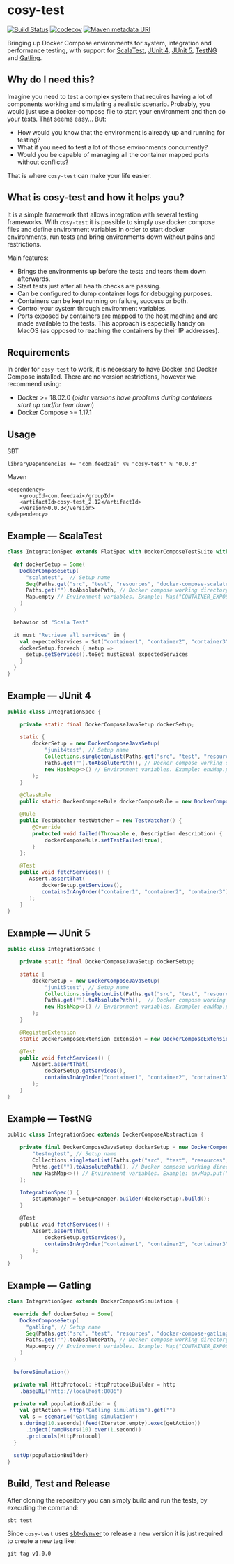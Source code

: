 # cosy-test
[![Build Status](https://travis-ci.org/feedzai/cosy-test.svg?branch=master)](https://travis-ci.org/feedzai/cosy-test)
[![codecov](https://codecov.io/gh/feedzai/cosy-test/branch/master/graph/badge.svg)](https://codecov.io/gh/feedzai/cosy-test)
[![Maven metadata URI](https://img.shields.io/maven-metadata/v/http/central.maven.org/maven2/com/feedzai/cosy-test_2.12/maven-metadata.xml.svg)](https://mvnrepository.com/artifact/com.feedzai/cosy-test)

Bringing up Docker Compose environments for system, integration and performance testing, with support for [ScalaTest](http://www.scalatest.org/),
[JUnit 4](https://junit.org/junit4/), [JUnit 5](https://junit.org/junit5/), [TestNG](http://testng.org/doc/)  and [Gatling](https://gatling.io/).

## Why do I need this?

Imagine you need to test a complex system that requires having a lot of components working and simulating a realistic scenario.
Probably, you would just use a docker-compose file to start your environment and then do your tests.
That seems easy... But:

* How would you know that the environment is already up and running for testing?
* What if you need to test a lot of those environments concurrently?
* Would you be capable of managing all the container mapped ports without conflicts?

That is where `cosy-test` can make your life easier.

## What is cosy-test and how it helps you?

It is a simple framework that allows integration with several testing frameworks.
With `cosy-test` it is possible to simply use docker compose files and define environment variables in order to
start docker environments, run tests and bring environments down without pains and restrictions.

Main features:

* Brings the environments up before the tests and tears them down afterwards.
* Start tests just after all health checks are passing.
* Can be configured to dump container logs for debugging purposes.
* Containers can be kept running on failure, success or both.
* Control your system through environment variables.
* Ports exposed by containers are mapped to the host machine and are made available to the tests. This approach is
  especially handy on MacOS (as opposed to reaching the containers by their IP addresses).

## Requirements

In order for `cosy-test` to work, it is necessary to have Docker and Docker Compose installed. There are no version restrictions,
however we recommend using:

- Docker >= 18.02.0 (_older versions have problems during containers start up and/or tear down_)
- Docker Compose >= 1.17.1

## Usage

SBT

    libraryDependencies += "com.feedzai" %% "cosy-test" % "0.0.3"

Maven

    <dependency>
        <groupId>com.feedzai</groupId>
        <artifactId>cosy-test_2.12</artifactId>
        <version>0.0.3</version>
    </dependency>

## Example — ScalaTest

``` scala
class IntegrationSpec extends FlatSpec with DockerComposeTestSuite with MustMatchers {

  def dockerSetup = Some(
    DockerComposeSetup(
      "scalatest",  // Setup name
      Seq(Paths.get("src", "test", "resources", "docker-compose-scalatest.yml")), // Docker compose files
      Paths.get("").toAbsolutePath, // Docker compose working directory
      Map.empty // Environment variables. Example: Map("CONTAINER_EXPOSED_PORT" -> "80")
    )
  )

  behavior of "Scala Test"

  it must "Retrieve all services" in {
    val expectedServices = Set("container1", "container2", "container3")
    dockerSetup.foreach { setup =>
      setup.getServices().toSet mustEqual expectedServices
    }
  }
}
```


## Example — JUnit 4

``` java
public class IntegrationSpec {

    private static final DockerComposeJavaSetup dockerSetup;

    static {
        dockerSetup = new DockerComposeJavaSetup(
            "junit4test", // Setup name
            Collections.singletonList(Paths.get("src", "test", "resources", "docker-compose-junit4.yml")), // Docker compose files
            Paths.get("").toAbsolutePath(), // Docker compose working directory
            new HashMap<>() // Environment variables. Example: envMap.put("CONTAINER_EXPOSED_PORT", "80")
        );
    }

    @ClassRule
    public static DockerComposeRule dockerComposeRule = new DockerComposeRule(SetupManager.builder(dockerSetup).build());

    @Rule
    public TestWatcher testWatcher = new TestWatcher() {
        @Override
        protected void failed(Throwable e, Description description) {
            dockerComposeRule.setTestFailed(true);
        }
    };

    @Test
    public void fetchServices() {
       Assert.assertThat(
           dockerSetup.getServices(),
           containsInAnyOrder("container1", "container2", "container3")
       );
    }
}
```

## Example — JUnit 5

``` java
public class IntegrationSpec {

    private static final DockerComposeJavaSetup dockerSetup;

    static {
        dockerSetup = new DockerComposeJavaSetup(
            "junit5test", // Setup name
            Collections.singletonList(Paths.get("src", "test", "resources", "docker-compose-junit5.yml")), // Docker compose files
            Paths.get("").toAbsolutePath(),  // Docker compose working directory
            new HashMap<>() // Environment variables. Example: envMap.put("CONTAINER_EXPOSED_PORT", "80")
        );
    }

    @RegisterExtension
    static DockerComposeExtension extension = new DockerComposeExtension(SetupManager.builder(dockerSetup).build());

    @Test
    public void fetchServices() {
        Assert.assertThat(
            dockerSetup.getServices(),
            containsInAnyOrder("container1", "container2", "container3")
        );
    }
}
```

## Example — TestNG

``` scala
public class IntegrationSpec extends DockerComposeAbstraction {

    private final DockerComposeJavaSetup dockerSetup = new DockerComposeJavaSetup(
        "testngtest", // Setup name
        Collections.singletonList(Paths.get("src", "test", "resources", "docker-compose-testng.yml")), // Docker compose files
        Paths.get("").toAbsolutePath(), // Docker compose working directory
        new HashMap<>() // Environment variables. Example: envMap.put("CONTAINER_EXPOSED_PORT", "80")
    );

    IntegrationSpec() {
        setupManager = SetupManager.builder(dockerSetup).build();
    }

    @Test
    public void fetchServices() {
        Assert.assertThat(
            dockerSetup.getServices(),
            containsInAnyOrder("container1", "container2", "container3")
        );
    }
}
```

## Example — Gatling

``` scala
class IntegrationSpec extends DockerComposeSimulation {

  override def dockerSetup = Some(
    DockerComposeSetup(
      "gatling", // Setup name
      Seq(Paths.get("src", "test", "resources", "docker-compose-gatling.yml")), // Docker compose files
      Paths.get("").toAbsolutePath, // Docker compose working directory
      Map.empty // Environment variables. Example: Map("CONTAINER_EXPOSED_PORT" -> "80")
    )
  )

  beforeSimulation()

  private val HttpProtocol: HttpProtocolBuilder = http
    .baseURL("http://localhost:8086")

  private val populationBuilder = {
    val getAction = http("Gatling simulation").get("")
    val s = scenario("Gatling simulation")
    s.during(10.seconds)(feed(Iterator.empty).exec(getAction))
      .inject(rampUsers(10).over(1.second))
      .protocols(HttpProtocol)
  }

  setUp(populationBuilder)
}
```

## Build, Test and Release

After cloning the repository you can simply build and run the tests, by executing the command:

    sbt test

Since `cosy-test` uses [sbt-dynver](https://github.com/dwijnand/sbt-dynver) to release a new version it is just required
to create a new tag like:

    git tag v1.0.0
